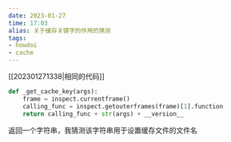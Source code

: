 ```yaml
---
date: 2023-01-27
time: 17:03
alias: 关于缓存关键字的作用的猜测
tags: 
- howdoi
- cache
---
```

[[202301271338|相同的代码]] 
```python
def _get_cache_key(args):  
    frame = inspect.currentframe()  
    calling_func = inspect.getouterframes(frame)[1].function  
    return calling_func + str(args) + __version__
```

返回一个字符串，我猜测该字符串用于设置缓存文件的文件名